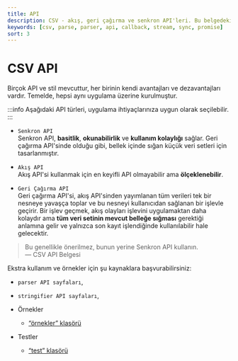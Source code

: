 ```yaml
---
title: API
description: CSV - akış, geri çağırma ve senkron API'leri. Bu belgedeki API'ler, veri işleme için çeşitli yöntemler sunarak geliştiricilere esneklik sağlar.
keywords: [csv, parse, parser, api, callback, stream, sync, promise]
sort: 3
---
```


# CSV API

Birçok API ve stil mevcuttur, her birinin kendi avantajları ve dezavantajları vardır. Temelde, hepsi aynı uygulama üzerine kurulmuştur.

:::info
Aşağıdaki API türleri, uygulama ihtiyaçlarınıza uygun olarak seçilebilir.
:::

* `Senkron API`   
  Senkron API, **basitlik**, **okunabilirlik** ve **kullanım kolaylığı** sağlar. Geri çağırma API'sinde olduğu gibi, bellek içinde sığan küçük veri setleri için tasarlanmıştır.
  
* `Akış API`   
  Akış API'si kullanmak için en keyifli API olmayabilir ama **ölçeklenebilir**.

* `Geri Çağırma API`   
  Geri çağırma API'si, akış API'sinden yayımlanan tüm verileri tek bir nesneye yavaşça toplar ve bu nesneyi kullanıcıdan sağlanan bir işlevle geçirir. Bir işlev geçmek, akış olayları işlevini uygulamaktan daha kolaydır ama **tüm veri setinin mevcut belleğe sığması** gerektiği anlamına gelir ve yalnızca son kayıt işlendiğinde kullanılabilir hale gelecektir. 

> Bu genellikle önerilmez, bunun yerine Senkron API kullanın.  
> — CSV API Belgesi

Ekstra kullanım ve örnekler için şu kaynaklara başvurabilirsiniz:

* `parser API sayfaları`,
* `stringifier API sayfaları`,
* 
  Örnekler
  * [“örnekler” klasörü](https://github.com/adaltas/node-csv/tree/master/packages/csv/samples)

* 
  Testler
  * [“test” klasörü](https://github.com/adaltas/node-csv/tree/master/packages/csv/test)
